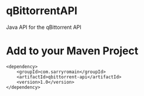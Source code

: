 # qBittorrentAPI
Java API for the qBittorrent API

# Add to your Maven Project
```
<dependency>
    <groupId>com.sarryromain</groupId>
    <artifactId>qbittorrent-api</artifactId>
    <version>1.0</version>
</dependency>
```
